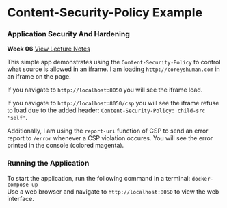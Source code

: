 # Content-Security-Policy Example
### Application Security And Hardening
**Week 06** [View Lecture Notes](../../../LectureNotes/Week-06)

This simple app demonstrates using the `Content-Security-Policy` to
control what source is allowed in an iframe. I am loading `http://coreyshuman.com` in an iframe on the page.

If you navigate to `http://localhost:8050` you will see the iframe load.

If you navigate to `http://localhost:8050/csp` you will see the iframe refuse to load due to the added header: `Content-Security-Policy: child-src 'self'`.

Additionally, I am using the `report-uri` function of CSP to send an error report to `/error` whenever a CSP violation occures. You will see the error printed in the console (colored magenta).


### Running the Application
To start the application, run the following command in a terminal: `docker-compose up`  
Use a web browser and navigate to `http://localhost:8050` to view the web interface.


